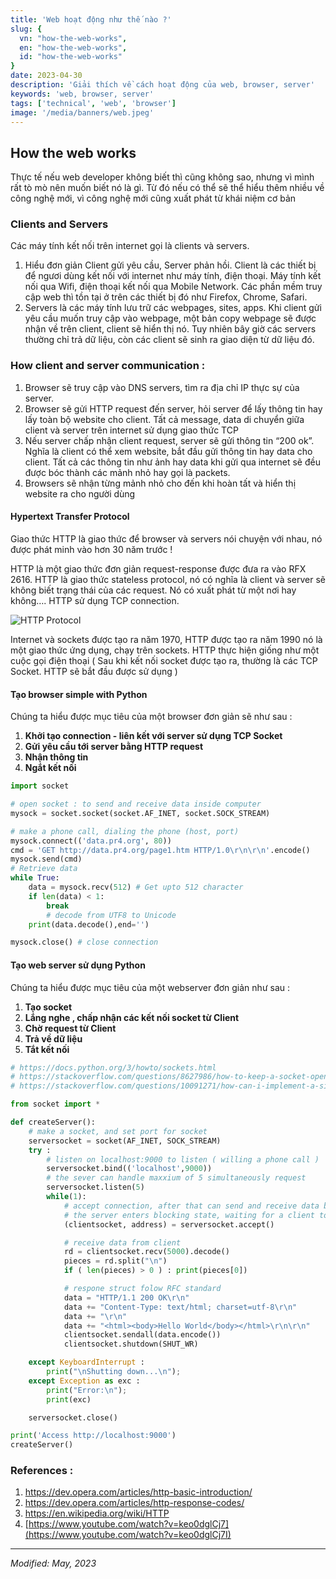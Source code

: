 ```yaml
---
title: 'Web hoạt động như thế nào ?'
slug: {
  vn: "how-the-web-works",
  en: "how-the-web-works",
  id: "how-the-web-works"
}
date: 2023-04-30
description: 'Giải thích về cách hoạt động của web, browser, server'
keywords: 'web, browser, server'
tags: ['technical', 'web', 'browser']
image: '/media/banners/web.jpeg'
---
```

## How the web works

Thực tế nếu web developer không biết thì cũng không sao, nhưng vì mình rất tò mò nên muốn biết nó là gì. Từ đó nếu có thể sẽ thể hiểu thêm nhiều về công nghệ mới, vì công nghệ mới cũng xuất phát từ khái niệm cơ bản

### Clients and Servers

Các máy tính kết nối trên internet gọi là clients và servers.

1. Hiểu đơn giản Client gửi yêu cầu, Server phản hồi. Client là các thiết bị để ngươi dùng kết nối với internet như máy tính, điện thoại. Máy tính kết nối qua Wifi, điện thoại kết nối qua Mobile Network. Các phần mềm truy cập web thì tồn tại ở trên các thiết bị đó như Firefox, Chrome, Safari.
2. Servers là các máy tính lưu trữ các webpages, sites, apps. Khi client gửi yêu cầu muốn truy cập vào webpage, một bản copy webpage sẽ được nhận về trên client, client sẽ hiển thị nó. Tuy nhiên bây giờ các servers thường chỉ trả dữ liệu, còn các client sẽ sinh ra giao diện từ dữ liệu đó.

### How client and server communication :

1. Browser sẽ truy cập vào DNS servers, tìm ra địa chỉ IP thực sự của server.
2. Browser sẽ gửi HTTP request đến server, hỏi server để lấy thông tin hay lấy toàn bộ website cho client. Tất cả message, data di chuyển giữa client và server trên internet sử dụng giao thức TCP
3. Nếu server chấp nhận client request, server sẽ gửi thông tin “200 ok”. Nghĩa là client có thể xem website, bắt đầu gửi thông tin hay data cho client. Tất cả các thông tin như ảnh hay data khi gửi qua internet sẽ đều được bóc thành các mảnh nhỏ hay gọi là packets.
4. Browsers sẽ nhận từng mảnh nhỏ cho đến khi hoàn tất và hiển thị website ra cho người dùng

#### Hypertext Transfer Protocol

Giao thức HTTP là giao thức để browser và servers nói chuyện với nhau, nó được phát minh vào hơn 30 năm trước !

HTTP là một giao thức đơn giản request-response được đưa ra vào RFX 2616. HTTP là giao thức stateless protocol, nó có nghĩa là client và server sẽ không biết trạng thái của các request. Nó có xuất phát từ một nơi hay không…. HTTP sử dụng TCP connection.

![HTTP Protocol](/media/blog/how-the-web-works/http.png)

Internet và sockets được tạo ra năm 1970, HTTP được tạo ra năm 1990 nó là một giao thức ứng dụng, chạy trên sockets. HTTP thực hiện giống như một cuộc gọi điện thoại ( Sau khi kết nối socket được tạo ra, thường là các TCP Socket. HTTP sẽ bắt đầu được sử dụng )

#### Tạo browser simple with Python

Chúng ta hiểu được mục tiêu của một browser đơn giản sẽ như sau :

1. **Khởi tạo connection - liên kết với server sử dụng TCP Socket**
2. **Gửi yêu cầu tới server bằng HTTP request**
3. **Nhận thông tin**
4. **Ngắt kết nối**

```python:browser.py
import socket

# open socket : to send and receive data inside computer
mysock = socket.socket(socket.AF_INET, socket.SOCK_STREAM)

# make a phone call, dialing the phone (host, port)
mysock.connect(('data.pr4.org', 80))
cmd = 'GET http://data.pr4.org/page1.htm HTTP/1.0\r\n\r\n'.encode()
mysock.send(cmd)
# Retrieve data
while True:
    data = mysock.recv(512) # Get upto 512 character
    if len(data) < 1:
        break
		# decode from UTF8 to Unicode
    print(data.decode(),end='')

mysock.close() # close connection
```

#### Tạo web server sử dụng Python

Chúng ta hiểu được mục tiêu của một webserver đơn giản như sau :

1. **Tạo socket**
2. **Lắng nghe , chấp nhận các kết nối socket từ Client**
3. **Chờ request từ Client**
4. **Trả về dữ liệu**
5. **Tắt kết nối**

```python:server.py
# https://docs.python.org/3/howto/sockets.html
# https://stackoverflow.com/questions/8627986/how-to-keep-a-socket-open-until-client-closes-it
# https://stackoverflow.com/questions/10091271/how-can-i-implement-a-simple-web-server-using-python-without-using-any-libraries

from socket import *

def createServer():
    # make a socket, and set port for socket
    serversocket = socket(AF_INET, SOCK_STREAM)
    try :
        # listen on localhost:9000 to listen ( willing a phone call )
        serversocket.bind(('localhost',9000))
        # the sever can handle maxxium of 5 simultaneously request
        serversocket.listen(5)
        while(1):
            # accept connection, after that can send and receive data by HTTP
            # the server enters blocking state, waiting for a client to initiable a connection
            (clientsocket, address) = serversocket.accept()

            # receive data from client
            rd = clientsocket.recv(5000).decode()
            pieces = rd.split("\n")
            if ( len(pieces) > 0 ) : print(pieces[0])

            # respone struct folow RFC standard
            data = "HTTP/1.1 200 OK\r\n"
            data += "Content-Type: text/html; charset=utf-8\r\n"
            data += "\r\n"
            data += "<html><body>Hello World</body></html>\r\n\r\n"
            clientsocket.sendall(data.encode())
            clientsocket.shutdown(SHUT_WR)

    except KeyboardInterrupt :
        print("\nShutting down...\n");
    except Exception as exc :
        print("Error:\n");
        print(exc)

    serversocket.close()

print('Access http://localhost:9000')
createServer()
```

### References :

1. https://dev.opera.com/articles/http-basic-introduction/
2. https://dev.opera.com/articles/http-response-codes/
3. https://en.wikipedia.org/wiki/HTTP
4. [https://www.youtube.com/watch?v=keo0dglCj7](https://www.youtube.com/watch?v=keo0dglCj7I)

---

*Modified: May, 2023*
